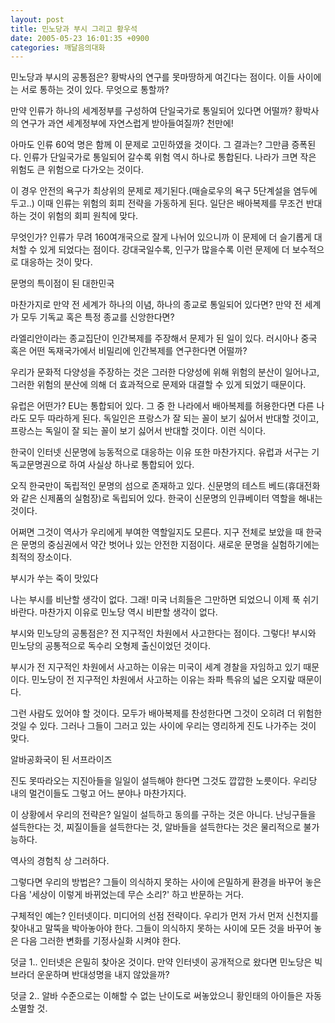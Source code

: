 ```yaml
---
layout: post
title: 민노당과 부시 그리고 황우석
date: 2005-05-23 16:01:35 +0900
categories: 깨달음의대화
---
```

민노당과 부시의 공통점은? 황박사의 연구를 못마땅하게 여긴다는 점이다. 이들 사이에는 서로 통하는 것이 있다. 무엇으로 통할까?
  

  
만약 인류가 하나의 세계정부를 구성하여 단일국가로 통일되어 있다면 어떨까? 황박사의 연구가 과연 세계정부에 자연스럽게 받아들여질까? 천만에!
  

  
아마도 인류 60억 명은 함께 이 문제로 고민하였을 것이다. 그 결과는? 그만큼 증폭된다. 인류가 단일국가로 통일되어 갈수록 위험 역시 하나로 통합된다. 나라가 크면 작은 위험도 큰 위험으로 다가오는 것이다.
  

  
이 경우 안전의 욕구가 최상위의 문제로 제기된다.(매슬로우의 욕구 5단계설을 염두에 두고..) 이때 인류는 위험의 회피 전략을 가동하게 된다. 일단은 배아복제를 무조건 반대하는 것이 위험의 회피 원칙에 맞다.
  

  
무엇인가? 인류가 무려 160여개국으로 잘게 나뉘어 있으니까 이 문제에 더 슬기롭게 대처할 수 있게 되었다는 점이다. 강대국일수록, 인구가 많을수록 이런 문제에 더 보수적으로 대응하는 것이 맞다.
  

  
문명의 특이점이 된 대한민국
  

  
마찬가지로 만약 전 세계가 하나의 이념, 하나의 종교로 통일되어 있다면? 만약 전 세계가 모두 기독교 혹은 특정 종교를 신앙한다면?
  

  
라엘리안이라는 종교집단이 인간복제를 주장해서 문제가 된 일이 있다. 러시아나 중국 혹은 어떤 독재국가에서 비밀리에 인간복제를 연구한다면 어떨까?
  

  
우리가 문화적 다양성을 주장하는 것은 그러한 다양성에 위해 위험의 분산이 일어나고, 그러한 위험의 분산에 의해 더 효과적으로 문제와 대결할 수 있게 되었기 때문이다.
  

  
유럽은 어떤가? EU는 통합되어 있다. 그 중 한 나라에서 배아복제를 허용한다면 다른 나라도 모두 따라하게 된다. 독일인은 프랑스가 잘 되는 꼴이 보기 싫어서 반대할 것이고, 프랑스는 독일이 잘 되는 꼴이 보기 싫어서 반대할 것이다. 이런 식이다.
  

  
한국이 인터넷 신문명에 능동적으로 대응하는 이유 또한 마찬가지다. 유럽과 서구는 기독교문명권으로 하여 사실상 하나로 통합되어 있다.
  

  
오직 한국만이 독립적인 문명의 섬으로 존재하고 있다. 신문명의 테스트 베드(휴대전화와 같은 신제품의 실험장)로 독립되어 있다. 한국이 신문명의 인큐베이터 역할을 해내는 것이다.
  

  
어쩌면 그것이 역사가 우리에게 부여한 역할일지도 모른다. 지구 전체로 보았을 때 한국은 문명의 중심권에서 약간 벗어나 있는 안전한 지점이다. 새로운 문명을 실험하기에는 최적의 장소이다.
  

  
부시가 쑤는 죽이 맛있다
  

  
나는 부시를 비난할 생각이 없다. 그래! 미국 너희들은 그만하면 되었으니 이제 푹 쉬기 바란다. 마찬가지 이유로 민노당 역시 비판할 생각이 없다.
  

  
부시와 민노당의 공통점은? 전 지구적인 차원에서 사고한다는 점이다. 그렇다! 부시와 민노당의 공통적으로 독수리 오형제 출신이었던 것이다.
  

  
부시가 전 지구적인 차원에서 사고하는 이유는 미국이 세계 경찰을 자임하고 있기 때문이다. 민노당이 전 지구적인 차원에서 사고하는 이유는 좌파 특유의 넓은 오지랖 때문이다.
  

  
그런 사람도 있어야 할 것이다. 모두가 배아복제를 찬성한다면 그것이 오히려 더 위험한 것일 수 있다. 그러나 그들이 그러고 있는 사이에 우리는 영리하게 진도 나가주는 것이 맞다.
  

  
알바공화국이 된 서프라이즈
  

  
진도 못따라오는 지진아들을 일일이 설득해야 한다면 그것도 깝깝한 노릇이다. 우리당 내의 멀건이들도 그렇고 어느 분야나 마찬가지다.
  

  
이 상황에서 우리의 전략은? 일일이 설득하고 동의를 구하는 것은 아니다. 난닝구들을 설득한다는 것, 찌질이들을 설득한다는 것, 알바들을 설득한다는 것은 물리적으로 불가능하다.
  

  
역사의 경험칙 상 그러하다.
  

  
그렇다면 우리의 방법은? 그들이 의식하지 못하는 사이에 은밀하게 환경을 바꾸어 놓은 다음 '세상이 이렇게 바뀌었는데 무슨 소리?' 하고 반문하는 거다.
  

  
구체적인 예는? 인터넷이다. 미디어의 선점 전략이다. 우리가 먼저 가서 먼저 신천지를 찾아내고 말뚝을 박아놓아야 한다. 그들이 의식하지 못하는 사이에 모든 것을 바꾸어 놓은 다음 그러한 변화를 기정사실화 시켜야 한다.
  

  

  

  
덧글 1.. 인터넷은 은밀히 찾아온 것이다. 만약 인터넷이 공개적으로 왔다면 민노당은 빅 브라더 운운하며 반대성명을 내지 않았을까?
  

  
덧글 2.. 알바 수준으로는 이해할 수 없는 난이도로 써놓았으니 황인태의 아이들은 자동소멸할 것.